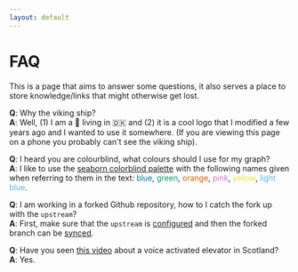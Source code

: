 ```yaml
---
layout: default
---
```


# FAQ

This is a page that aims to answer some questions, it also serves a place to store knowledge/links that might otherwise get lost. 

**Q**: Why the viking ship?<br>
**A**: Well, (1) I am a 🏴󠁧󠁢󠁳󠁣󠁴󠁿 living in 🇩🇰 and (2) it is a cool logo that I modified a few years ago and I wanted to use it somewhere. (If you are viewing this page on a phone you probably can't see the viking ship).

**Q**: I heard you are colourblind, what colours should I use for my graph?<br>
**A**: I like to use the [seaborn colorblind palette](https://github.com/mwaskom/seaborn/blob/d25872b0fc99dbf7e666a91f59bd4ed125186aa1/seaborn/palettes.py#L43) with the following names given when referring to them in the text: <font color="#0173B2">blue</font>, <font color="#029E73">green</font>, <font color="#D55E00">orange</font>, <font color="#CC78BC">pink</font>, <font color="#ECE133">yellow</font>, <font color="#56B4E9">light blue</font>. 

**Q**: I am working in a forked Github repository, how to I catch the fork up with the `upstream`?<br>
**A**: First, make sure that the `upstream` is [configured](https://docs.github.com/en/pull-requests/collaborating-with-pull-requests/working-with-forks/configuring-a-remote-repository-for-a-fork) and then the forked branch can be [synced](https://docs.github.com/en/pull-requests/collaborating-with-pull-requests/working-with-forks/syncing-a-fork#syncing-a-fork-branch-from-the-command-line).

**Q**: Have you seen [this video](https://www.google.com/url?sa=t&rct=j&q=&esrc=s&source=web&cd=&cad=rja&uact=8&ved=2ahUKEwjB59-Q6Ir8AhUgQPEDHUDVAvAQtwJ6BAgaEAI&url=https%3A%2F%2Fwww.youtube.com%2Fwatch%3Fv%3DNMS2VnDveP8&usg=AOvVaw0y7yjfAS68I5iPQUxMU3Pv) about a voice activated elevator in Scotland?<br>
**A**: Yes.